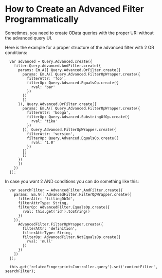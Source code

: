 How to Create an Advanced Filter Programmatically
=================================================

Sometimes, you need to create OData queries with the proper URI without the advanced query UI.

Here is the example for a proper structure of the advanced filter with 2 OR conditions:

      var advanced = Query.Advanced.create({
        filter:Query.Advanced.AndFilter.create({
          params: Em.A([ Query.Advanced.OrFilter.create({
            params: Em.A([ Query.Advanced.FilterOpWrapper.create({
              filterAttr: 'foo',
              filterOp: Query.Advanced.EqualsOp.create({
                rval: 'bar'
              })
            })
            ])
          }), Query.Advanced.OrFilter.create({
            params: Em.A([ Query.Advanced.FilterOpWrapper.create({
              filterAttr: 'booga',
              filterOp: Query.Advanced.SubstringOfOp.create({
                rval: 'tika'
              })
            }), Query.Advanced.FilterOpWrapper.create({
              filterAttr: 'version',
              filterOp: Query.Advanced.EqualsOp.create({
                rval: '1.0'
              })
            })
            ])
          })
          ])
        })
      });

In case you want 2 AND conditions you can do something like this:

      var searchFilter = AdvancedFilter.AndFilter.create({
        params: Em.A([ AdvancedFilter.FilterOpWrapper.create({
          filterAttr: 'titlingDbId',
          filterAttrType: String,
          filterOp: AdvancedFilter.EqualsOp.create({
            rval: this.get('id').toString()
          })
        }),
          AdvancedFilter.FilterOpWrapper.create({
            filterAttr: 'definition',
            filterAttrType: String,
            filterOp: AdvancedFilter.NotEqualsOp.create({
              rval: 'null'
            })
          })
        ])
      });

      this.get('relatedFingerprintsController.query').set('contextFilter', searchFilter);
